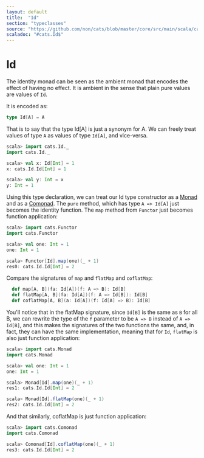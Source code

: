 ```yaml
---
layout: default
title:  "Id"
section: "typeclasses"
source: "https://github.com/non/cats/blob/master/core/src/main/scala/cats/package.scala"
scaladoc: "#cats.Id$"
---
```

# Id

The identity monad can be seen as the ambient monad that encodes the
effect of having no effect. It is ambient in the sense that plain pure
values are values of `Id`.

It is encoded as:

```scala
type Id[A] = A
```

That is to say that the type Id[A] is just a synonym for A.  We can
freely treat values of type `A` as values of type `Id[A]`, and
vice-versa.

```scala
scala> import cats.Id._
import cats.Id._

scala> val x: Id[Int] = 1
x: cats.Id.Id[Int] = 1

scala> val y: Int = x
y: Int = 1
```

Using this type declaration, we can treat our Id type constructor as a
[Monad](monad.html) and as a [Comonad](comonad.html). The `pure`
method, which has type `A => Id[A]` just becomes the identity
function.  The `map` method from `Functor` just becomes function
application:

```scala
scala> import cats.Functor
import cats.Functor

scala> val one: Int = 1
one: Int = 1

scala> Functor[Id].map(one)(_ + 1)
res0: cats.Id.Id[Int] = 2
```

Compare the signatures of `map` and `flatMap` and `coflatMap`:

```scala
  def map[A, B](fa: Id[A])(f: A => B): Id[B]
  def flatMap[A, B](fa: Id[A])(f: A => Id[B]): Id[B]
  def coflatMap[A, B](a: Id[A])(f: Id[A] => B): Id[B]
```

You'll notice that in the flatMap signature, since `Id[B]` is the same
as `B` for all B, we can rewrite the type of the `f` parameter to be
`A => B` instead of `A => Id[B]`, and this makes the signatures of the
two functions the same, and, in fact, they can have the same
implementation, meaning that for `Id`, `flatMap` is also just function
application:

```scala
scala> import cats.Monad
import cats.Monad

scala> val one: Int = 1
one: Int = 1

scala> Monad[Id].map(one)(_ + 1)
res1: cats.Id.Id[Int] = 2

scala> Monad[Id].flatMap(one)(_ + 1)
res2: cats.Id.Id[Int] = 2
```

And that similarly, coflatMap is just function application:

```scala
scala> import cats.Comonad
import cats.Comonad

scala> Comonad[Id].coflatMap(one)(_ + 1)
res3: cats.Id.Id[Int] = 2
```
